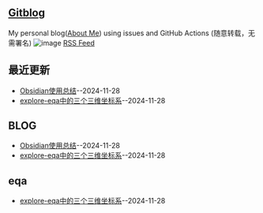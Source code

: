 ## [Gitblog](https://yihong0618.github.io/gitblog/)
My personal blog([About Me](https://github.com/yihong0618/gitblog/issues/282)) using issues and GitHub Actions (随意转载，无需署名)
![image](https://github.com/user-attachments/assets/a168bf11-661e-4566-b042-7fc9544de528)
[RSS Feed](https://raw.githubusercontent.com/aqvq/aqvq/master/feed.xml)

## 最近更新
- [Obsidian使用总结](https://github.com/aqvq/aqvq/issues/2)--2024-11-28
- [explore-eqa中的三个三维坐标系](https://github.com/aqvq/aqvq/issues/1)--2024-11-28
## BLOG
- [Obsidian使用总结](https://github.com/aqvq/aqvq/issues/2)--2024-11-28
- [explore-eqa中的三个三维坐标系](https://github.com/aqvq/aqvq/issues/1)--2024-11-28
## eqa
- [explore-eqa中的三个三维坐标系](https://github.com/aqvq/aqvq/issues/1)--2024-11-28
